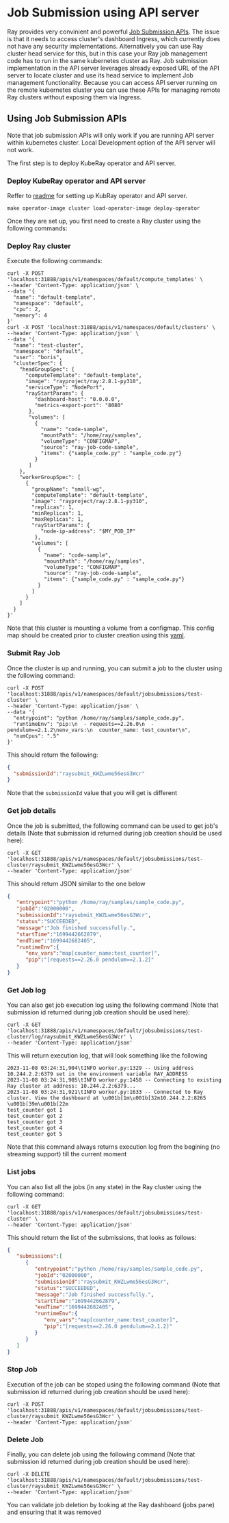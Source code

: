 # Job Submission using API server

Ray provides very convinient and powerful [Job Submission APIs](https://docs.ray.io/en/latest/cluster/running-applications/job-submission/rest.html). The issue is that it needs to access cluster's dashboard Ingress, which currently does not have any security implementations. Alternatively you can use Ray cluster head service for this, but in this case your Ray job management code has to run in the same kubernetes cluster as Ray. Job submission implementation in the API server leverages already exposed URL of the API server to locate cluster and use its head service to implement Job management functionality. Because you can access API server running on the remote kubernetes cluster you can use these APIs for managing remote Ray clusters without exposing them via Ingress.

## Using Job Submission APIs

Note that job submission APIs will only work if you are running API server within kubernetes cluster. Local Development option of the API server will not work.

The first step is to deploy KubeRay operator and API server.

### Deploy KubeRay operator and API server

Reffer to [readme](README.md) for setting up KubRay operator and API server.

```shell
make operator-image cluster load-operator-image deploy-operator
```

Once they are set up, you first need to create a Ray cluster using the following commands:

### Deploy Ray cluster

Execute the following commands:

```shell
curl -X POST 'localhost:31888/apis/v1/namespaces/default/compute_templates' \
--header 'Content-Type: application/json' \
--data '{
  "name": "default-template",
  "namespace": "default",
  "cpu": 2,
  "memory": 4
}'
curl -X POST 'localhost:31888/apis/v1/namespaces/default/clusters' \
--header 'Content-Type: application/json' \
--data '{
  "name": "test-cluster",
  "namespace": "default",
  "user": "boris",
  "clusterSpec": {
    "headGroupSpec": {
      "computeTemplate": "default-template",
      "image": "rayproject/ray:2.8.1-py310",
      "serviceType": "NodePort",
      "rayStartParams": {
         "dashboard-host": "0.0.0.0",
         "metrics-export-port": "8080"
       },
       "volumes": [
         {
           "name": "code-sample",
           "mountPath": "/home/ray/samples",
           "volumeType": "CONFIGMAP",
           "source": "ray-job-code-sample",
           "items": {"sample_code.py" : "sample_code.py"}
         }
       ]
    },
    "workerGroupSpec": [
      {
        "groupName": "small-wg",
        "computeTemplate": "default-template",
        "image": "rayproject/ray:2.8.1-py310",
        "replicas": 1,
        "minReplicas": 1,
        "maxReplicas": 1,
        "rayStartParams": {
           "node-ip-address": "$MY_POD_IP"
         },
        "volumes": [
          {
            "name": "code-sample",
            "mountPath": "/home/ray/samples",
            "volumeType": "CONFIGMAP",
            "source": "ray-job-code-sample",
            "items": {"sample_code.py" : "sample_code.py"}
          }
        ]
      }
    ]
  }
}'
```

Note that this cluster is mounting a volume from a configmap. This config map should be created prior to cluster creation using this [yaml](/test/job/code.yaml).

### Submit Ray Job

Once the cluster is up and running, you can submit a job to the cluster using the following command:

```shell
curl -X POST 'localhost:31888/apis/v1/namespaces/default/jobsubmissions/test-cluster' \
--header 'Content-Type: application/json' \
--data '{
  "entrypoint": "python /home/ray/samples/sample_code.py",
  "runtimeEnv": "pip:\n  - requests==2.26.0\n  - pendulum==2.1.2\nenv_vars:\n  counter_name: test_counter\n",
  "numCpus": ".5"
}'
```

This should return the following:

```json
{
  "submissionId":"raysubmit_KWZLwme56esG3Wcr"
}
```

Note that the `submissionId` value that you will get is different

### Get job details

Once the job is submitted, the following command can be used to get job's details (Note that submission id returned during job creation should be used here):

```shell
curl -X GET 'localhost:31888/apis/v1/namespaces/default/jobsubmissions/test-cluster/raysubmit_KWZLwme56esG3Wcr' \
--header 'Content-Type: application/json' 
```

This should return JSON similar to the one below

```json
{
   "entrypoint":"python /home/ray/samples/sample_code.py",
   "jobId":"02000000",
   "submissionId":"raysubmit_KWZLwme56esG3Wcr",
   "status":"SUCCEEDED",
   "message":"Job finished successfully.",
   "startTime":"1699442662879",
   "endTime":"1699442682405",
   "runtimeEnv":{
      "env_vars":"map[counter_name:test_counter]",
      "pip":"[requests==2.26.0 pendulum==2.1.2]"
   }
}
```

### Get Job log

You can also get job execution log using the following command (Note that submission id returned during job creation should be used here):

```shell
curl -X GET 'localhost:31888/apis/v1/namespaces/default/jobsubmissions/test-cluster/log/raysubmit_KWZLwme56esG3Wcr' \
--header 'Content-Type: application/json' 
```

This will return execution log, that will look something like the following

```text
2023-11-08 03:24:31,904\tINFO worker.py:1329 -- Using address 10.244.2.2:6379 set in the environment variable RAY_ADDRESS
2023-11-08 03:24:31,905\tINFO worker.py:1458 -- Connecting to existing Ray cluster at address: 10.244.2.2:6379...
2023-11-08 03:24:31,921\tINFO worker.py:1633 -- Connected to Ray cluster. View the dashboard at \u001b[1m\u001b[32m10.244.2.2:8265 \u001b[39m\u001b[22m
test_counter got 1
test_counter got 2
test_counter got 3
test_counter got 4
test_counter got 5
```

Note that this command always returns execution log from the begining (no streaming support) till the current moment

### List jobs

You can also list all the jobs (in any state) in the Ray cluster using the following command:

```shell
curl -X GET 'localhost:31888/apis/v1/namespaces/default/jobsubmissions/test-cluster' \
--header 'Content-Type: application/json' 
```

This should return the list of the submissions, that looks as follows:

```json
{
   "submissions":[
      {
         "entrypoint":"python /home/ray/samples/sample_code.py",
         "jobId":"02000000",
         "submissionId":"raysubmit_KWZLwme56esG3Wcr",
         "status":"SUCCEEDED",
         "message":"Job finished successfully.",
         "startTime":"1699442662879",
         "endTime":"1699442682405",
         "runtimeEnv":{
            "env_vars":"map[counter_name:test_counter]",
            "pip":"[requests==2.26.0 pendulum==2.1.2]"
         }
      }
   ]
}
```

### Stop Job

Execution of the job can be stoped using the following command (Note that submission id returned during job creation should be used here):

```shell
curl -X POST 'localhost:31888/apis/v1/namespaces/default/jobsubmissions/test-cluster/raysubmit_KWZLwme56esG3Wcr' \
--header 'Content-Type: application/json' 
```

### Delete Job

Finally, you can delete job using the following command (Note that submission id returned during job creation should be used here):

```shell
curl -X DELETE 'localhost:31888/apis/v1/namespaces/default/jobsubmissions/test-cluster/raysubmit_KWZLwme56esG3Wcr' \
--header 'Content-Type: application/json' 
```

You can validate job deletion by looking at the Ray dashboard (jobs pane) and ensuring that it was removed
